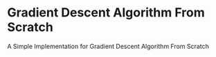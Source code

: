 <h1>Gradient Descent Algorithm From Scratch</h1>
<p>A Simple Implementation for Gradient Descent Algorithm From Scratch</p>

